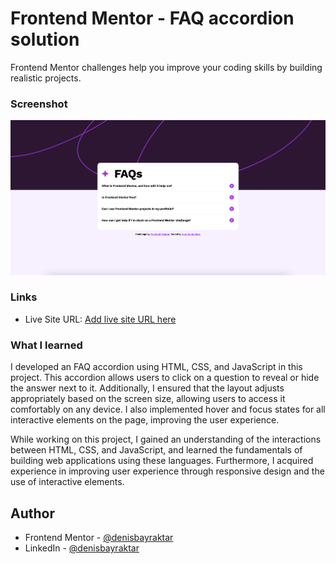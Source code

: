 # Frontend Mentor - FAQ accordion solution

Frontend Mentor challenges help you improve your coding skills by building realistic projects. 


### Screenshot

![](./screenshot.jpg)


### Links

- Live Site URL: [Add live site URL here](https://your-live-site-url.com)


### What I learned

I developed an FAQ accordion using HTML, CSS, and JavaScript in this project. This accordion allows users to click on a question to reveal or hide the answer next to it. Additionally, I ensured that the layout adjusts appropriately based on the screen size, allowing users to access it comfortably on any device. I also implemented hover and focus states for all interactive elements on the page, improving the user experience.

While working on this project, I gained an understanding of the interactions between HTML, CSS, and JavaScript, and learned the fundamentals of building web applications using these languages. Furthermore, I acquired experience in improving user experience through responsive design and the use of interactive elements.


## Author

- Frontend Mentor - [@denisbayraktar](https://www.frontendmentor.io/profile/denisbayraktar)
- LinkedIn - [@denisbayraktar](https://www.linkedin.com/in/denisbayraktar/)
